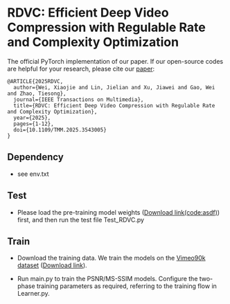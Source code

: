# RDVC: Efficient Deep Video Compression with Regulable Rate and Complexity Optimization

The official PyTorch implementation of our paper. If our open-source codes are helpful for your research, please cite our [paper](https://ieeexplore.ieee.org/document/10891391):

```
@ARTICLE{2025RDVC,
  author={Wei, Xiaojie and Lin, Jielian and Xu, Jiawei and Gao, Wei and Zhao, Tiesong},
  journal={IEEE Transactions on Multimedia}, 
  title={RDVC: Efficient Deep Video Compression with Regulable Rate and Complexity Optimization}, 
  year={2025},
  pages={1-12},
  doi={10.1109/TMM.2025.3543005}
}
```
## Dependency

- see env.txt

## Test

- Please load the pre-training model weights ([Download link(code:asdf)](https://pan.baidu.com/s/1TXn-Njw6en9k7x4U_nFM2A?pwd=asdf)) first, and then run the test file Test_RDVC.py

## Train

- Download the training data. We train the models on the [Vimeo90k dataset](https://github.com/anchen1011/toflow) ([Download link](http://data.csail.mit.edu/tofu/dataset/vimeo_septuplet.zip)).
  
- Run main.py to train the PSNR/MS-SSIM models. Configure the two-phase training parameters as required, referring to the training flow in Learner.py.
